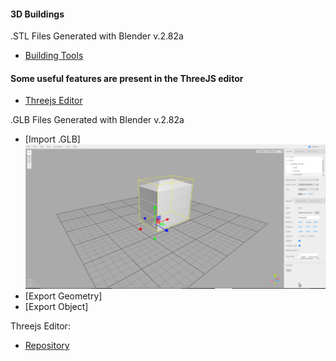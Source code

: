 #### 3D Buildings

.STL Files Generated with Blender v.2.82a
- [Building Tools](https://github.com/universalbit-dev/building_tools)
 

#### Some useful features are present in the ThreeJS editor
- [Threejs Editor](https://threejs.org/editor/)

.GLB Files Generated with Blender v.2.82a
- [Import .GLB]
  ![alt text](https://github.com/universalbit-dev/CityGenerator/blob/master/public/3D/buildings/building001.png "Title")
- [Export Geometry]
- [Export Object]


Threejs Editor:
- [Repository](https://github.com/mrdoob/three.js/tree/master/editor)

